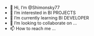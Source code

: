- 👋 Hi, I’m @Shimonsky77
- 👀 I’m interested in BI PROJECTS
- 🌱 I’m currently learning BI DEVELOPER
- 💞️ I’m looking to collaborate on ...
- 📫 How to reach me ...

<!---
Shimonsky77/Shimonsky77 is a ✨ special ✨ repository because its `README.md` (this file) appears on your GitHub profile.
You can click the Preview link to take a look at your changes.
--->
